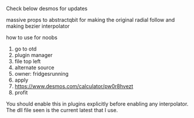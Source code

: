 Check below desmos for updates

massive props to abstractqbit for making the original radial follow and making bezier interpolator

how to use for noobs

1. go to otd
2. plugin manager
3. file top left
4. alternate source
5. owner: fridgesrunning
6. apply
7. https://www.desmos.com/calculator/pw0r8hvezt
8. profit

You should enable this in plugins explicitly before enabling any interpolator.
The dll file seen is the current latest that I use.

